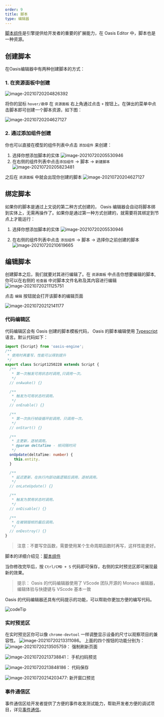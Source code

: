 ```yaml
---
order: 9
title: 脚本
type: 编辑器
---
```


[脚本组件](${docs}script-cn)是引擎提供给开发者的重要的扩展能力，在 Oasis Editor 中，脚本也是一种资源。


## 创建脚本
在Oasis编辑器中有两种创建脚本的方式：
### 1. 在资源面板中创建

![image-20210720204826392](https://gw.alipayobjects.com/zos/OasisHub/728f0e47-ac0f-4bc2-8842-ed524b0d5a1d/image-20210720204826392.png)

将你的鼠标 `hover/悬停` 在 `资源面板` 右上角通过点击 `+` 按钮上。在弹出的菜单中点击脚本即可创建一个脚本资源，如下图：

![image-20210720204627127](https://gw.alipayobjects.com/zos/OasisHub/ba51d8f7-eb03-40c2-8bf1-2bcc6e59808e/image-20210720204627127.png)

### 2. 通过添加组件创建

你也可以直接在模型的组件列表中点击 `添加组件` 来创建：
1. 选择你想添加脚本的实体
   ![image-20210720205530946](https://gw.alipayobjects.com/zos/OasisHub/3f66f051-0a7e-4ef9-b4c6-041996ff590e/image-20210720205530946.png)
2. 在右侧的组件列表中点击`添加组件` -> 脚本 ->  `新建脚本`
  ![image-20210720205823481](https://gw.alipayobjects.com/zos/OasisHub/248110c9-bdbe-42a4-acea-78b2880f64c5/image-20210720205823481.png)

之后在 `资源面板` 中就会出现你创建的脚本
![image-20210720204627127](https://gw.alipayobjects.com/zos/OasisHub/ba51d8f7-eb03-40c2-8bf1-2bcc6e59808e/image-20210720204627127.png)

## 绑定脚本
如果你的脚本是通过上文说的第二种方式创建的， Oasis 编辑器会自动将脚本绑到实体上，无需再操作了。如果你是通过第一种方式创建的，就需要将其绑定到节点上才能运行：
1. 选择你想添加脚本的实体
   ![image-20210720205530946](https://gw.alipayobjects.com/zos/OasisHub/3f66f051-0a7e-4ef9-b4c6-041996ff590e/image-20210720205530946.png)

2. 在右侧的组件列表中点击 `添加组件` -> 脚本 -> 选择你之前创建的脚本
  ![image-20210720210619665](https://gw.alipayobjects.com/zos/OasisHub/dfe4d6f1-7c65-449e-baa0-70eed9a4971c/image-20210720210619665.png)

## 编辑脚本

创建脚本之后，我们就要对其进行编辑了。在 `资源面板` 中点击你想要编辑的脚本, 你可以在右侧的 `检查器` 中对脚本文件名称及其内容进行编辑
![image-20210720211125751](https://gw.alipayobjects.com/zos/OasisHub/4f554dec-faef-4720-a1b1-d707c8ed3e89/image-20210720211125751.png)

点击 `编辑` 按钮就会打开该脚本的编辑页面

![image-20210720212141177](https://gw.alipayobjects.com/zos/OasisHub/a7a07bf4-bafb-44fb-b388-c9ddb776b704/image-20210720212141177.png)

### 代码编辑区
代码编辑区会有 Oasis 创建的脚本模板代码，  Oasis 的脚本编辑使用 [Typescript](https://www.typescriptlang.org/) 语言。默认代码如下：
```typescript
import {Script} from 'oasis-engine';
/**
 * 使用时再重写，性能可以得到提升
 */
export class Script1250228 extends Script {
  /**
   * 第一次触发可用状态时调用,只调用一次。
   */
  // onAwake() {}

  /**
   * 触发为可用状态时调用。
   */
  // onEnable() {}

  /**
   * 第一次执行帧级循环前调用，只调用一次。
   */
  // onStart() {}

  /**
   * 主更新，逐帧调用。
   * @param deltaTime - 帧间隔时间
   */
  onUpdate(deltaTime: number) {
    this.entity.
  }

  /**
   * 延迟更新，在执行内部动画逻辑后调用，逐帧调用。
   */
  // onLateUpdate() {}

  /**
   * 触发为禁用状态时调用。
   */
  // onDisable() {}

  /**
   * 在被销毁帧的最后调用。
   */
  // onDestroy() {}
}
```

> 注意：不要写空函数，需要使用某个生命周期函数时再写，这样性能更好。

脚本的详细介绍见：[脚本组件](${docs}script-cn)

当你修改完毕后，按 `Ctrl/CMD + S` 代码即可保存，右侧的实时预览区即可展现最新的效果。


> 提示： Oasis 的代码编辑器使用了 VScode 团队开源的 Monaco 编辑器，编辑体验与快捷键与 VScode 基本一致

 Oasis 的代码编辑器还具有代码提示的功能，可以帮助你更加方便的编写代码。

![codeTip](https://gw.alipayobjects.com/zos/OasisHub/d8f14771-df23-4faf-bb22-6644aeb30df9/codeTip.gif)


### 实时预览区
在实时预览区你可以像 `chrome-devtool` 一样调整显示设备的尺寸以观察项目的兼容性。
![image-20210720213311086](https://gw.alipayobjects.com/zos/OasisHub/f6f7e38a-8562-4678-8325-17337808b778/image-20210720213311086.png)。
上面的四个按钮的功能分别为：
![image-20210720213505759](https://gw.alipayobjects.com/zos/OasisHub/4d9b1330-38d7-4ee6-8621-75a0ff3a20c1/image-20210720213505759.png)： 强制刷新页面

![image-20210720213738841](https://gw.alipayobjects.com/zos/OasisHub/71b86746-f893-49f4-a492-3355aa14518f/image-20210720213738841.png)： 手机扫码预览

![image-20210720213848186](https://gw.alipayobjects.com/zos/OasisHub/65e41eb5-b711-40b3-a92f-5b9f324e1e62/image-20210720213848186.png)： 代码保存

![image-20210720214203477](https://gw.alipayobjects.com/zos/OasisHub/ecd1cf70-8b75-43f6-b630-6de300536d94/image-20210720214203477.png): 新开窗口预览


### 事件通信区
事件通信区给开发者提供了方便的事件收发测试能力，帮助开发者方便的调试项目，详见[事件通信](${docs}editor-script-communication-cn)。
